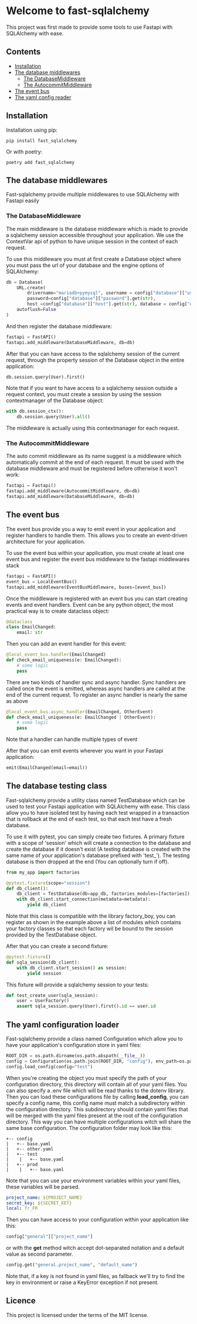# Welcome to fast-sqlalchemy

This project was first made to provide some tools to use Fastapi with SQLAlchemy with ease.
## Contents

- [Installation](#installation)
- [The database middlewares](#the-database-middlewares)
    - [The DatabaseMiddleware](#the-databasemiddleware)
    - [The AutocommitMiddleware](#the-autocommitmiddleware)
- [The event bus](#the-event-bus)
- [The yaml config reader](#the-yaml-configuration-loader)

## Installation

Installation using pip:
```shell
pip install fast_sqlalchemy
```

Or with poetry:
```shell
poetry add fast_sqlalchemy
```

## The database middlewares
Fast-sqlalchemy provide multiple middlewares to use SQLAlchemy with Fastapi easily

### The DatabaseMiddleware
The main middleware is the database middleware which is made to provide a sqlalchemy session accessible throughout your
application. We use the ContextVar api of python to have unique session in the context of each request.

To use this middleware you must at first create a Database object where you must pass the url of your database and the 
engine options of SQLAlchemy:

```python
db = Database(
    URL.create(
        drivername="mariadb+pymysql", username = config["database"]["user"].get(str),
        password=config["database"]["password"].get(str),
        host =config["database"]["host"].get(str), database = config["database"]["name"].get(str)),
    autoflush=False
)
```
And then register the database middleware:

```python
fastapi = FastAPI()
fastapi.add_middleware(DatabaseMiddleware, db=db)
```
After that you can have access to the sqlalchemy session of the current request, through the property session of the Database object in the entire application:

```python
db.session.query(User).first()
```
Note that if you want to have access to a sqlalchemy session outside a request context, you must create a session by 
using the session contextmanager of the Database object:

```python
with db.session_ctx():
    db.session.query(User).all()
```
The middleware is actually using this contextmanager for each request.

### The AutocommitMiddleware
The auto commit middleware as its name suggest is a middleware which automatically commit at the end of each request. 
It must be used with the database middleware and must be registered before otherwise it won't work:

```python
fastapi = Fastapi()
fastapi.add_middleware(AutocommitMiddleware, db=db)
fastapi.add_middleware(DatabaseMiddleware, db=db)
```

## The event bus
The event bus provide you a way to emit event in your application and register handlers to handle them. This allows
you to create an event-driven architecture for your application. 

To use the event bus within your application, you must create at least one event bus
and register the event bus middleware to the fastapi middlewares stack
```python
fastapi = FastAPI()
event_bus = LocalEventBus()
fastapi.add_middleware(EventBusMiddleware, buses=[event_bus])
```
Once the middleware is registered with an event bus you can start creating events and event handlers.
Event can be any python object, the most practical way is to create dataclass object:

```python
@dataclass
class EmailChanged:
    email: str
```
Then you can add an event handler for this event:

```python
@local_event_bus.handler(EmailChanged)
def check_email_uniqueness(e: EmailChanged):
    # some logic
    pass
```
There are two kinds of handler sync and async handler. Sync handlers are called once the event is emitted, 
whereas async handlers are called at the end of the current request.
To register an async handler is nearly the same as above

```python
@local_event_bus.async_handler(EmailChanged, OtherEvent)
def check_email_uniqueness(e: EmailChanged | OtherEvent):
    # some logic
    pass
```
Note that a handler can handle multiple types of event

After that you can emit events wherever you want in your Fastapi application:

```python
emit(EmailChanged(email=email))
```

## The database testing class

Fast-sqlalchemy provide a utility class named TestDatabase which can be used to test your Fastapi application with 
SQLAlchemy with ease. This class allow you to have isolated test by having each test wrapped in a transaction that is 
rollback at the end of each test, so that each test have a fresh database.

To use it with pytest, you can simply create two fixtures.
A primary fixture with a scope of 'session' which will create a connection to the database and create the database if it 
doesn't exist (A testing database is created with the same name of your application's database prefixed with 'test_'). 
The testing database is then dropped at the end (You can optionally turn if off).

```python
from my_app import factories

@pytest.fixture(scope="session")
def db_client():
    db_client = TestDatabase(db=app_db, factories_modules=[factories])
    with db_client.start_connection(metadata=metadata):
        yield db_client
```
Note that this class is compatible with the library factory_boy, you can register as shown in the example above a list 
of modules which contains your factory classes so that each factory wil be bound to the session provided by the TestDatabase object.

After that you can create a second fixture:

```python
@pytest.fixture()
def sqla_session(db_client):
    with db_client.start_session() as session:
        yield session
```
This fixture will provide a sqlalchemy session to your tests:

```python
def test_create_user(sqla_session):
    user = UserFactory()
    assert sqla_session.query(User).first().id == user.id
```

## The yaml configuration loader

Fast-sqlalchemy provide a class named Configuration which allow you to have your application's configuration store in yaml files:

```python
ROOT_DIR = os.path.dirname(os.path.abspath(__file__))
config = Configuration(os.path.join(ROOT_DIR, "config"), env_path=os.path.join(ROOT_DIR, ".env"))
config.load_config(config="test")
```
When you're creating the object you must specify the path of your configuration directory, this directory will contain all of your yaml files.
You can also specify a .env file which will be read thanks to the dotenv library.
Then you can load these configurations file by calling __load_config__, you can specify a config name, this config name must
match a subdirectory within the configuration directory. This subdirectory should contain yaml files that will be merged
with the yaml files present at the root of the configuration directory. This way you can have multiple configurations witch 
will share the same base configuration.
The configuration folder may look like this:
```
+-- config
|   +-- base.yaml
|   +-- other.yaml
|   +-- test
|    |   +-- base.yaml
|   +-- prod
|    |   +-- base.yaml
```

Note that you can use your environment variables within your yaml files, these variables will be parsed.

```yaml
project_name: ${PROJECT_NAME}
secret_key: ${SECRET_KEY}
local: fr_FR
```
Then you can have access to your configuration within your application like this:

```python
config["general"]["project_name"]
```
or with the __get__ method witch accept dot-separated notation and a default
value as second parameter.
```python
config.get("general.project_name", "default_name")
```
Note that, if a key is not found in yaml files, as fallback we'll try to find the
key in environment or raise a KeyError exception if not present. 

## Licence

This project is licensed under the terms of the MIT license.


